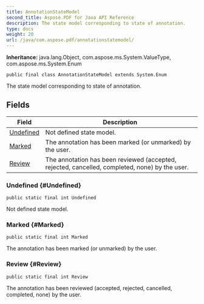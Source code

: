 ```yaml
---
title: AnnotationStateModel
second_title: Aspose.PDF for Java API Reference
description: The state model corresponding to state of annotation.
type: docs
weight: 20
url: /java/com.aspose.pdf/annotationstatemodel/
---
```

**Inheritance:**
java.lang.Object, com.aspose.ms.System.ValueType, com.aspose.ms.System.Enum
```
public final class AnnotationStateModel extends System.Enum
```

The state model corresponding to state of annotation.
## Fields

| Field | Description |
| --- | --- |
| [Undefined](#Undefined) | Not defined state model. |
| [Marked](#Marked) | The annotation has been marked (or unmarked) by the user. |
| [Review](#Review) | The annotation has been reviewed (accepted, rejected, cancelled, completed, none) by the user. |
### Undefined {#Undefined}
```
public static final int Undefined
```


Not defined state model.

### Marked {#Marked}
```
public static final int Marked
```


The annotation has been marked (or unmarked) by the user.

### Review {#Review}
```
public static final int Review
```


The annotation has been reviewed (accepted, rejected, cancelled, completed, none) by the user.

